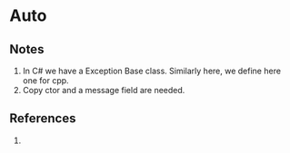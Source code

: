 # Auto

## Notes
1. In C# we have a Exception Base class. Similarly here, we define here one for cpp. 
2. Copy ctor and a message field are needed. 

## References

1. 

